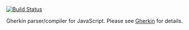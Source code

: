 [![Build Status](https://secure.travis-ci.org/cucumber/gherkin-javascript.svg)](http://travis-ci.org/cucumber/gherkin-javascript)

Gherkin parser/compiler for JavaScript. Please see [Gherkin](https://github.com/cucumber/gherkin) for details.

